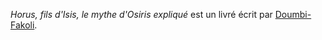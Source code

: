 <!-- TITLE: Horus, Fils D'Isis, Le Mythe D'Osiris Expliqué -->
<!-- SUBTITLE: Présentation du livre : Horus, Fils D'Isis, Le Mythe D'Osiris Expliqué -->

*Horus, fils d'Isis, le mythe d'Osiris expliqué* est un livré écrit par [Doumbi-Fakoli](/personnalite/homme/polymathe/afrique/nord-ouest/pays/mali/doumbi-fakoli).